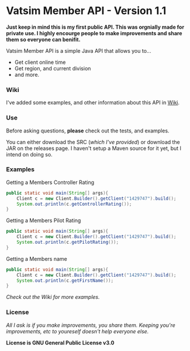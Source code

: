 # Vatsim Member API - Version 1.1

**Just keep in mind this is my first public API. This was orgnially made for private use. I highly encourge people to make improvements and share them so everyone can benifit.**

Vatsim Member API is a simple Java API that allows you to...

  - Get client online time
  - Get region, and current division
  - and more.

### Wiki

I've added some examples, and other information about this API in [Wiki](https://github.com/JordannDev/VatsimMemberAPI/wiki). 

### Use

Before asking questions, **please** check out the tests, and examples.

You can either download the SRC (*which I've provided*) or download the JAR on the releases
page. I haven't setup a Maven source for it yet, but I intend on doing so.

### Examples

Getting a Members Controller Rating
```java
public static void main(String[] args){
    Client c = new Client.Builder().getClient("1429747").build();
    System.out.println(c.getControllerRating());
}
```

Getting a Members Pilot Rating
```java
public static void main(String[] args){
    Client c = new Client.Builder().getClient("1429747").build();
    System.out.println(c.getPilotRating());
}
```

Getting a Members name
```java
public static void main(String[] args){
    Client c = new Client.Builder().getClient("1429747").build();
    System.out.println(c.getFirstName());
}
```

*Check out the Wiki for more examples.*

### License

*All I ask is if you make improvements, you share them. Keeping you're improvements, etc to youreself doesn't help everyone else.*

**License is GNU General Public License v3.0**
